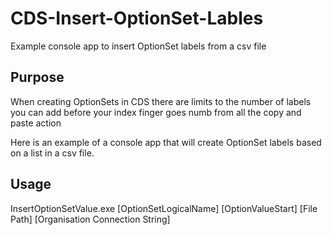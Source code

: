 # CDS-Insert-OptionSet-Lables
Example console app to insert OptionSet labels from a csv file


## Purpose
When creating OptionSets in CDS there are limits to the number of labels you can add before your index finger goes numb from all the copy and paste action

Here is an example of a console app that will create OptionSet labels based on a list in a csv file.

## Usage
InsertOptionSetValue.exe [OptionSetLogicalName] [OptionValueStart] [File Path] [Organisation Connection String]
